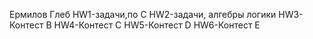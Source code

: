 Ермилов Глеб 
HW1-задачи,по С 
HW2-задачи, алгебры логики
HW3-Контест B
HW4-Контест С
HW5-Контест D
HW6-Контест E
